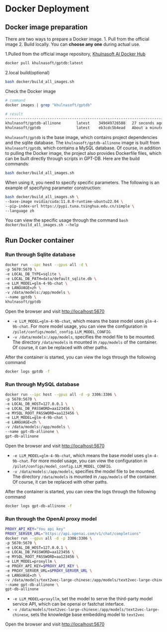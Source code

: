# Docker Deployment

## Docker image preparation

There are two ways to prepare a Docker image. 1. Pull from the official image 2. Build locally. You can **choose any one** during actual use.

1.Pulled from the official image repository, [Khulnasoft AI Docker Hub](https://hub.docker.com/u/khulnasoft)
```bash
docker pull khulnasoft/gptdb:latest
```
2.local build(optional)
```bash
bash docker/build_all_images.sh
```
Check the Docker image
```bash
# command
docker images | grep "khulnasoft/gptdb"

# result
--------------------------------------------------------------------------------------
khulnasoft/gptdb-allinone       latest    349d49726588   27 seconds ago       15.1GB
khulnasoft/gptdb                latest    eb3cdc5b4ead   About a minute ago   14.5GB
```
`khulnasoft/gptdb` is the base image, which contains project dependencies and the sqlite database. The `khulnasoft/gptdb-allinone` image is built from `khulnasoft/gptdb`, which contains a MySQL database. Of course, in addition to pulling the Docker image, the project also provides Dockerfile files, which can be built directly through scripts in GPT-DB. Here are the build commands:

```bash
bash docker/build_all_images.sh
```
When using it, you need to specify specific parameters. The following is an example of specifying parameter construction:

```bash
bash docker/build_all_images.sh \
--base-image nvidia/cuda:11.8.0-runtime-ubuntu22.04 \
--pip-index-url https://pypi.tuna.tsinghua.edu.cn/simple \
--language zh
```
You can view the specific usage through the command `bash docker/build_all_images.sh --help`

## Run Docker container

### Run through Sqlite database


```bash
docker run --ipc host --gpus all -d \
-p 5670:5670 \
-e LOCAL_DB_TYPE=sqlite \
-e LOCAL_DB_PATH=data/default_sqlite.db \
-e LLM_MODEL=glm-4-9b-chat \
-e LANGUAGE=zh \
-v /data/models:/app/models \
--name gptdb \
khulnasoft/gptdb
```
Open the browser and visit [http://localhost:5670](http://localhost:5670)

- `-e LLM_MODEL=glm-4-9b-chat`, which means the base model uses `glm-4-9b-chat`. For more model usage, you can view the configuration in `/pilot/configs/model_config.LLM_MODEL_CONFIG`.
- `-v /data/models:/app/models`, specifies the model file to be mounted. The directory `/data/models` is mounted in `/app/models` of the container. Of course, it can be replaced with other paths.

After the container is started, you can view the logs through the following command
```bash
docker logs gptdb -f
```

### Run through MySQL database

```bash
docker run --ipc host --gpus all -d -p 3306:3306 \
-p 5670:5670 \
-e LOCAL_DB_HOST=127.0.0.1 \
-e LOCAL_DB_PASSWORD=aa123456 \
-e MYSQL_ROOT_PASSWORD=aa123456 \
-e LLM_MODEL=glm-4-9b-chat \
-e LANGUAGE=zh \
-v /data/models:/app/models \
--name gpt-db-allinone \
gpt-db-allinone
```
Open the browser and visit [http://localhost:5670](http://localhost:5670)

- `-e LLM_MODEL=glm-4-9b-chat`, which means the base model uses `glm-4-9b-chat`. For more model usage, you can view the configuration in `/pilot/configs/model_config.LLM_MODEL_CONFIG`.
- `-v /data/models:/app/models`, specifies the model file to be mounted. The directory `/data/models` is mounted in `/app/models` of the container. Of course, it can be replaced with other paths.

After the container is started, you can view the logs through the following command
```bash
docker logs gpt-db-allinone -f
```

### Run through the OpenAI proxy model
```bash
PROXY_API_KEY="You api key"
PROXY_SERVER_URL="https://api.openai.com/v1/chat/completions"
docker run --gpus all -d -p 3306:3306 \
-p 5670:5670 \
-e LOCAL_DB_HOST=127.0.0.1 \
-e LOCAL_DB_PASSWORD=aa123456 \
-e MYSQL_ROOT_PASSWORD=aa123456 \
-e LLM_MODEL=proxyllm \
-e PROXY_API_KEY=$PROXY_API_KEY \
-e PROXY_SERVER_URL=$PROXY_SERVER_URL \
-e LANGUAGE=zh \
-v /data/models/text2vec-large-chinese:/app/models/text2vec-large-chinese \
--name gpt-db-allinone \
gpt-db-allinone
```
- `-e LLM_MODEL=proxyllm`, set the model to serve the third-party model service API, which can be openai or fastchat interface.
- `-v /data/models/text2vec-large-chinese:/app/models/text2vec-large-chinese`, sets the knowledge base embedding model to `text2vec`

Open the browser and visit [http://localhost:5670](http://localhost:5670)


